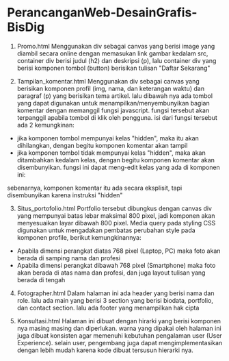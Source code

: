 # PerancanganWeb-DesainGrafis-BisDig

1. Promo.html
Menggunakan div sebagai canvas yang berisi image yang diambil secara online dengan memasukan link gambar kedalam src, container div berisi judul (h2) dan deskripsi (p), lalu container div yang berisi komponen tombol (button) berisikan tulisan "Daftar Sekarang"

2. Tampilan_komentar.html
Menggunakan div sebagai canvas yang berisikan komponen profil (img, nama, dan keterangan waktu) dan paragraf (p) yang berisikan tema artikel.
lalu dibawah nya ada tombol yang dapat digunakan untuk menampilkan/menyembunyikan bagian komentar dengan memanggil fungsi javascript. fungsi tersebut akan terpanggil apabila tombol di klik oleh pengguna. isi dari fungsi tersebut ada 2 kemungkinan:
- jika komponen tombol mempunyai kelas "hidden", maka itu akan dihilangkan, dengan begitu komponen komentar akan tampil
- jika komponen tombol tidak mempunyai kelas "hidden", maka akan ditambahkan kedalam kelas, dengan begitu komponen komentar akan disembunyikan.
fungsi ini dapat meng-edit kelas yang ada di komponen ini:
<div id="commentSection" class="mt-4 hidden">
sebenarnya, komponen komentar itu ada secara eksplisit, tapi disembunyikan karena instruksi "hidden"

3. Situs_portofolio.html
Portfolio tersebut dibungkus dengan canvas div yang mempunyai batas lebar maksimal 800 pixel, jadi komponen akan menyesuaikan layar dibawah 800 pixel. 
Media query pada styling CSS digunakan untuk mengadakan pembatas perubahan style pada komponen profile, berikut kemungkinannya:
- Apabila dimensi perangkat diatas 768 pixel (Laptop, PC) maka foto akan berada di samping nama dan profesi
- Apabila dimensi perangkat dibawah 768 pixel (Smartphone) maka foto akan berada di atas nama dan profesi, dan juga layout tulisan yang berada di tengah

4. Fotographer.html
Dalam halaman ini ada header yang berisi nama dan role. lalu ada main yang berisi 3 section yang berisi biodata, portfolio, dan contact section. lalu ada footer yang menampilkan hak cipta

5. Konsultasi.html
Halaman ini dibuat dengan hirarki yang berisi komponen nya masing masing dan diperlukan. warna yang dipakai oleh halaman ini juga dibuat konsisten agar memenuhi kebutuhan pengalaman user (User Experience). selain user, pengembang juga dapat mengimplementasikan dengan lebih mudah karena kode dibuat tersusun hierarki nya.

